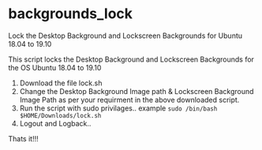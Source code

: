 # backgrounds_lock
Lock the Desktop Background and Lockscreen Backgrounds  for Ubuntu 18.04 to 19.10

This script locks the Desktop Background and Lockscreen Backgrounds for the OS Ubuntu 18.04 to 19.10

1. Download the file lock.sh
2. Change the Desktop Background Image path & Lockscreen Background Image Path as per your requirment in the above downloaded script.
3. Run the script with sudo privilages.. example `sudo /bin/bash $HOME/Downloads/lock.sh`
4. Logout and Logback..

Thats it!!!
